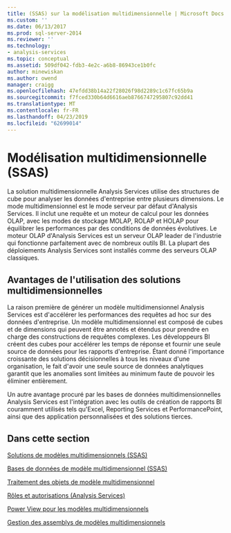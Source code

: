 ```yaml
---
title: (SSAS) sur la modélisation multidimensionnelle | Microsoft Docs
ms.custom: ''
ms.date: 06/13/2017
ms.prod: sql-server-2014
ms.reviewer: ''
ms.technology:
- analysis-services
ms.topic: conceptual
ms.assetid: 509df042-fdb3-4e2c-a6b8-86943ce1b0fc
author: minewiskan
ms.author: owend
manager: craigg
ms.openlocfilehash: 47efdd38b14a22f28026f98d2289c1c67fc65b9a
ms.sourcegitcommit: f7fced330b64d6616aeb8766747295807c92dd41
ms.translationtype: MT
ms.contentlocale: fr-FR
ms.lasthandoff: 04/23/2019
ms.locfileid: "62699014"
---
```

# <a name="multidimensional-modeling-ssas"></a>Modélisation multidimensionnelle (SSAS)
  La solution multidimensionnelle Analysis Services utilise des structures de cube pour analyser les données d'entreprise entre plusieurs dimensions. Le mode multidimensionnel est le mode serveur par défaut d'Analysis Services. Il inclut une requête et un moteur de calcul pour les données OLAP, avec les modes de stockage MOLAP, ROLAP et HOLAP pour équilibrer les performances par des conditions de données évolutives. Le moteur OLAP d'Analysis Services est un serveur OLAP leader de l'industrie qui fonctionne parfaitement avec de nombreux outils BI. La plupart des déploiements Analysis Services sont installés comme des serveurs OLAP classiques.  
  
## <a name="benefits-of-using-multidimensional-solutions"></a>Avantages de l'utilisation des solutions multidimensionnelles  
 La raison première de générer un modèle multidimensionnel Analysis Services est d'accélérer les performances des requêtes ad hoc sur des données d'entreprise. Un modèle multidimensionnel est composé de cubes et de dimensions qui peuvent être annotés et étendus pour prendre en charge des constructions de requêtes complexes. Les développeurs BI créent des cubes pour accélérer les temps de réponse et fournir une seule source de données pour les rapports d'entreprise. Étant donné l'importance croissante des solutions décisionnelles à tous les niveaux d'une organisation, le fait d'avoir une seule source de données analytiques garantit que les anomalies sont limitées au minimum faute de pouvoir les éliminer entièrement.  
  
 Un autre avantage procuré par les bases de données multidimensionnelles Analysis Services est l'intégration avec les outils de création de rapports BI couramment utilisés tels qu'Excel, Reporting Services et PerformancePoint, ainsi que des application personnalisées et des solutions tierces.  
  
## <a name="in-this-section"></a>Dans cette section  
 [Solutions de modèles multidimensionnels &#40;SSAS&#41;](multidimensional-model-solutions-ssas.md)  
  
 [Bases de données de modèle multidimensionnel &#40;SSAS&#41;](multidimensional-model-databases-ssas.md)  
  
 [Traitement des objets de modèle multidimensionnel](processing-a-multidimensional-model-analysis-services.md)  
  
 [Rôles et autorisations &#40;Analysis Services&#41;](roles-and-permissions-analysis-services.md)  
  
 [Power View pour les modèles multidimensionnels](power-view-for-multidimensional-models.md)  
  
 [Gestion des assemblys de modèles multidimensionnels](multidimensional-model-assemblies-management.md)  
  
  
